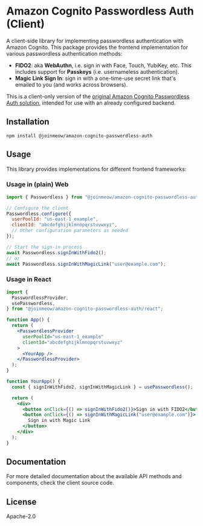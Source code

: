 # Amazon Cognito Passwordless Auth (Client)

A client-side library for implementing passwordless authentication with Amazon Cognito. This package provides the frontend implementation for various passwordless authentication methods:

- **FIDO2**: aka **WebAuthn**, i.e. sign in with Face, Touch, YubiKey, etc. This includes support for **Passkeys** (i.e. usernameless authentication).
- **Magic Link Sign In**: sign in with a one-time-use secret link that's emailed to you (and works across browsers).

This is a client-only version of the [original Amazon Cognito Passwordless Auth solution](https://github.com/aws-samples/amazon-cognito-passwordless-auth), intended for use with an already configured backend.

## Installation

```shell
npm install @joinmeow/amazon-cognito-passwordless-auth
```

## Usage

This library provides implementations for different frontend frameworks:

### Usage in (plain) Web

```javascript
import { Passwordless } from "@joinmeow/amazon-cognito-passwordless-auth";

// Configure the client
Passwordless.configure({
  userPoolId: "us-east-1_example",
  clientId: "abcdefghijklmnopqrstuvwxyz",
  // Other configuration parameters as needed
});

// Start the sign-in process
await Passwordless.signInWithFido2();
// or
await Passwordless.signInWithMagicLink("user@example.com");
```

### Usage in React

```jsx
import {
  PasswordlessProvider,
  usePasswordless,
} from "@joinmeow/amazon-cognito-passwordless-auth/react";

function App() {
  return (
    <PasswordlessProvider
      userPoolId="us-east-1_example"
      clientId="abcdefghijklmnopqrstuvwxyz"
    >
      <YourApp />
    </PasswordlessProvider>
  );
}

function YourApp() {
  const { signInWithFido2, signInWithMagicLink } = usePasswordless();

  return (
    <div>
      <button onClick={() => signInWithFido2()}>Sign in with FIDO2</button>
      <button onClick={() => signInWithMagicLink("user@example.com")}>
        Sign in with Magic Link
      </button>
    </div>
  );
}
```

## Documentation

For more detailed documentation about the available API methods and components, check the client source code.

## License

Apache-2.0
